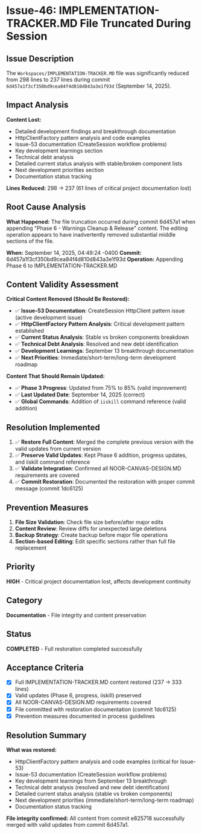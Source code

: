 # Issue-46: IMPLEMENTATION-TRACKER.MD File Truncated During Session

## Issue Description

The `Workspaces/IMPLEMENTATION-TRACKER.MD` file was significantly reduced from 298 lines to 237 lines during commit `6d457a1f3cf350bd9cea84f4d810d843a3e1f93d` (September 14, 2025).

## Impact Analysis

**Content Lost:**

- Detailed development findings and breakthrough documentation
- HttpClientFactory pattern analysis and code examples
- Issue-53 documentation (CreateSession workflow problems)
- Key development learnings section
- Technical debt analysis
- Detailed current status analysis with stable/broken component lists
- Next development priorities section
- Documentation status tracking

**Lines Reduced:** 298 → 237 (61 lines of critical project documentation lost)

## Root Cause Analysis

**What Happened:**
The file truncation occurred during commit 6d457a1 when appending "Phase 6 - Warnings Cleanup & Release" content. The editing operation appears to have inadvertently removed substantial middle sections of the file.

**When:** September 14, 2025, 04:49:24 -0400
**Commit:** 6d457a1f3cf350bd9cea84f4d810d843a3e1f93d
**Operation:** Appending Phase 6 to IMPLEMENTATION-TRACKER.MD

## Content Validity Assessment

**Critical Content Removed (Should Be Restored):**

- ✅ **Issue-53 Documentation**: CreateSession HttpClient pattern issue (active development issue)
- ✅ **HttpClientFactory Pattern Analysis**: Critical development pattern established
- ✅ **Current Status Analysis**: Stable vs broken components breakdown
- ✅ **Technical Debt Analysis**: Resolved and new debt identification
- ✅ **Development Learnings**: September 13 breakthrough documentation
- ✅ **Next Priorities**: Immediate/short-term/long-term development roadmap

**Content That Should Remain Updated:**

- ✅ **Phase 3 Progress**: Updated from 75% to 85% (valid improvement)
- ✅ **Last Updated Date**: September 14, 2025 (correct)
- ✅ **Global Commands**: Addition of `iiskill` command reference (valid addition)

## Resolution Implemented

1. ✅ **Restore Full Content**: Merged the complete previous version with the valid updates from current version
2. ✅ **Preserve Valid Updates**: Kept Phase 6 addition, progress updates, and iiskill command reference
3. ✅ **Validate Integration**: Confirmed all NOOR-CANVAS-DESIGN.MD requirements are covered
4. ✅ **Commit Restoration**: Documented the restoration with proper commit message (commit 1dc6125)

## Prevention Measures

1. **File Size Validation**: Check file size before/after major edits
2. **Content Review**: Review diffs for unexpected large deletions
3. **Backup Strategy**: Create backup before major file operations
4. **Section-based Editing**: Edit specific sections rather than full file replacement

## Priority

**HIGH** - Critical project documentation lost, affects development continuity

## Category

**Documentation** - File integrity and content preservation

## Status

**COMPLETED** - Full restoration completed successfully

## Acceptance Criteria

- [x] Full IMPLEMENTATION-TRACKER.MD content restored (237 → 333 lines)
- [x] Valid updates (Phase 6, progress, iiskill) preserved
- [x] All NOOR-CANVAS-DESIGN.MD requirements covered
- [x] File committed with restoration documentation (commit 1dc6125)
- [x] Prevention measures documented in process guidelines

## Resolution Summary

**What was restored:**

- HttpClientFactory pattern analysis and code examples (critical for Issue-53)
- Issue-53 documentation (CreateSession workflow problems)
- Key development learnings from September 13 breakthrough
- Technical debt analysis (resolved and new debt identification)
- Detailed current status analysis (stable vs broken components)
- Next development priorities (immediate/short-term/long-term roadmap)
- Documentation status tracking

**File integrity confirmed:** All content from commit e825718 successfully merged with valid updates from commit 6d457a1.
